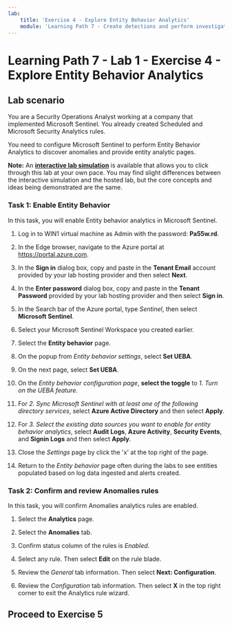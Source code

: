 ```yaml
---
lab:
    title: 'Exercise 4 - Explore Entity Behavior Analytics'
    module: 'Learning Path 7 - Create detections and perform investigations using Microsoft Sentinel'
---
```


# Learning Path 7 - Lab 1 - Exercise 4 - Explore Entity Behavior Analytics

## Lab scenario

You are a Security Operations Analyst working at a company that implemented Microsoft Sentinel. You already created Scheduled and Microsoft Security Analytics rules. 


You need to configure Microsoft Sentinel to perform Entity Behavior Analytics to discover anomalies and provide entity analytic pages.

**Note:** An **[interactive lab simulation](https://mslabs.cloudguides.com/guides/SC-200%20Lab%20Simulation%20-%20Explore%20entity%20behavior%20analytics)** is available that allows you to click through this lab at your own pace. You may find slight differences between the interactive simulation and the hosted lab, but the core concepts and ideas being demonstrated are the same. 

### Task 1: Enable Entity Behavior 

In this task, you will enable Entity behavior analytics in Microsoft Sentinel.

1. Log in to WIN1 virtual machine as Admin with the password: **Pa55w.rd**.  

1. In the Edge browser, navigate to the Azure portal at https://portal.azure.com.

1. In the **Sign in** dialog box, copy and paste in the **Tenant Email** account provided by your lab hosting provider and then select **Next**.

1. In the **Enter password** dialog box, copy and paste in the **Tenant Password** provided by your lab hosting provider and then select **Sign in**.

1. In the Search bar of the Azure portal, type *Sentinel*, then select **Microsoft Sentinel**.

1. Select your Microsoft Sentinel Workspace you created earlier.

1. Select the **Entity behavior** page.

1. On the popup from *Entity behavior settings*, select **Set UEBA**.

1. On the next page, select  **Set UEBA**.

1. On the *Entity behavior configuration page*, **select the toggle** to *1. Turn on the UEBA feature*.

1. For *2. Sync Microsoft Sentinel with at least one of the following directory services*, select **Azure Active Directory** and then select **Apply**.

1. For *3. Select the existing data sources you want to enable for entity behavior analytics*, select **Audit Logs**, **Azure Activity**, **Security Events**, and **Signin Logs** and then select **Apply**.

1. Close the *Settings* page by click the 'x' at the top right of the page.

1. Return to the *Entity behavior* page often during the labs to see entities populated based on log data ingested and alerts created.


### Task 2: Confirm and review Anomalies rules

In this task, you will confirm Anomalies analytics rules are enabled.

1. Select the **Analytics** page.

1. Select the **Anomalies** tab.

1. Confirm status column of the rules is *Enabled*.

1. Select any rule. Then select **Edit** on the rule blade.

1. Review the *General* tab information. Then select **Next: Configuration**.

1. Review the *Configuration* tab information. Then select **X** in the top right corner to exit the Analytics rule wizard.


## Proceed to Exercise 5
